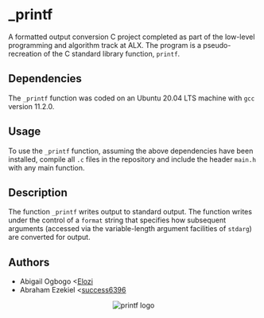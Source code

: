 # _printf

A formatted output conversion C project completed as part of the low-level
programming and algorithm track at ALX. The program is a pseudo-
recreation of the C standard library function, `printf`.

## Dependencies

The `_printf` function was coded on an Ubuntu 20.04 LTS machine with `gcc` version 11.2.0.

## Usage

To use the `_printf` function, assuming the above dependencies have been installed, compile all `.c` files in the repository and include the header `main.h` with any main function.

## Description

The function `_printf` writes output to standard output. The function writes
under the control of a `format` string that specifies how subsequent arguments
(accessed via the variable-length argument facilities of `stdarg`) are
converted for output.

## Authors

* Abigail Ogbogo <[Elozi](https://github.com/Elozi)
* Abraham Ezekiel <[success6396](https://github.com/success6396)

<p align="center">
  <img src="https://i.ibb.co/FJyysxq/printf.png" alt="printf logo">
</p>
